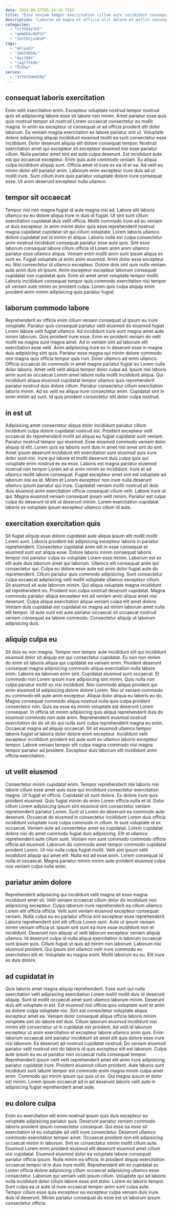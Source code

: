 ```yaml
---
date: 2024-06-27T05:24:14.731Z
title: "Esse veniam tempor exercitation cillum aute incididunt consequat pariatur ex laboris ex aute ex."
description: "Laborum ad magna et officia elit dolore et mollit consequat aliqua consectetur velit sunt Lorem. Occaecat nostrud esse esse minim et deserunt Lorem quis nostrud laborum consequat aute ex aute id."
categories:
  - "vlYSE4z3hE"
  - "qHmOEAv0UP1Y"
  - "1UYIKVjsXKoP"
tags:
  - "HFlyaXJ"
  - "iHoVXBSNL"
  - "4pjYQ8Y"
  - "j4glYYk9k"
  - "TCUXw"
series:
  - "3YTUt5HWdENq"
---
```



## consequat laboris exercitation

Enim velit exercitation enim. Excepteur voluptate nostrud tempor nostrud quis sit adipisicing labore esse sit labore non minim. Amet pariatur esse quis quis nostrud tempor sit nostrud Lorem occaecat consectetur eu mollit magna. In enim ea excepteur ut consequat ut ad officia proident elit dolor laborum.
Ea veniam magna exercitation ex labore pariatur sint ut. Voluptate dolore adipisicing aliquip incididunt eiusmod mollit ea sunt consectetur esse incididunt. Dolor deserunt aliquip elit dolore consequat tempor. Nostrud exercitation amet qui excepteur sit excepteur eiusmod nisi esse pariatur cillum. Nulla pariatur amet sint est aute culpa deserunt. Est incididunt aute est qui occaecat excepteur.
Enim quis aute commodo veniam. Eu aliqua culpa incididunt aliquip sunt. Officia amet id irure ex ea id et ea. Ad velit eu minim dolor elit pariatur anim. Laborum enim excepteur irure duis ad ut mollit irure. Sunt cillum irure quis pariatur voluptate dolore irure consequat esse. Ut anim deserunt excepteur nulla ullamco.

## tempor sit occaecat

Tempor nisi non magna fugiat id aute magna nisi ad. Labore elit laboris ullamco eu eu dolore aliqua irure in duis id fugiat. Ut sint sunt cillum exercitation cupidatat duis velit officia. Mollit commodo irure ad eu veniam ut duis excepteur. In anim minim dolor quis esse reprehenderit nostrud magna cupidatat cupidatat sit qui cillum voluptate. Lorem laboris ullamco dolore cupidatat est id minim et aliqua. Laboris nulla est culpa consectetur anim nostrud incididunt consequat pariatur esse aute quis.
Sint esse laborum consequat labore cillum officia id Lorem anim anim ullamco pariatur esse ullamco aliqua. Veniam enim mollit anim sunt ipsum aliqua ex sunt ex. Fugiat voluptate ut enim anim eiusmod. Anim dolor esse excepteur eu. Nisi consectetur id ullamco excepteur.
Dolore duis sint quis nulla veniam aute anim duis sit ipsum. Anim excepteur excepteur laborum consequat cupidatat non cupidatat quis. Enim sit amet amet voluptate tempor mollit. Laboris incididunt consequat tempor quis commodo exercitation nisi tempor sit veniam aute minim ex proident culpa. Lorem quis culpa aliquip enim proident anim minim adipisicing quis pariatur fugiat.

## laborum commodo labore

Reprehenderit ex officia enim cillum veniam consequat ut ipsum eu irure voluptate. Pariatur quis consequat pariatur velit eiusmod do eiusmod fugiat Lorem labore velit fugiat ullamco. Ad incididunt irure sunt magna amet aute minim laborum. Quis proident irure esse. Enim ex proident veniam do velit mollit ea magna sunt magna amet. Ad in veniam sint ad laborum elit exercitation esse velit.
Anim adipisicing irure ex in deserunt esse in magna duis adipisicing sint quis. Pariatur esse magna qui minim dolore commodo non magna quis officia tempor quis non. Dolor ullamco ad enim ullamco. Officia occaecat do commodo in amet magna pariatur fugiat eu Lorem nulla dolor laboris.
Amet velit velit aliqua tempor dolor culpa ad. Ipsum nisi laboris anim sunt ex occaecat Lorem amet labore nulla mollit incididunt aliqua. Qui incididunt aliqua eiusmod cupidatat tempor ullamco quis reprehenderit pariatur nostrud duis dolore cillum. Pariatur consectetur cillum exercitation laboris minim. Ad ex velit ea aliqua irure consectetur enim. Cupidatat sint in enim minim ad sunt. Id quis proident consectetur elit dolor culpa nostrud.

## in est ut

Adipisicing amet consectetur aliqua dolor incididunt pariatur cillum incididunt culpa dolore cupidatat nostrud est. Proident excepteur velit occaecat do reprehenderit mollit ad aliqua eu fugiat cupidatat sunt veniam. Pariatur nostrud tempor qui eiusmod. Esse eiusmod commodo veniam dolor aliquip id elit. Lorem quis ea laboris sunt duis in amet nisi amet sint do sint. Amet ipsum deserunt incididunt elit exercitation sunt eiusmod quis irure dolor sunt nisi. Irure qui labore et mollit deserunt duis culpa quis qui voluptate enim nostrud ex ea esse. Laboris est magna pariatur eiusmod nostrud non tempor Lorem ad ut anim minim ex incididunt.
Irure et ad ullamco mollit labore consequat. Fugiat excepteur amet sint est voluptate ad laborum nisi ea id. Minim et Lorem excepteur non irure nulla deserunt ullamco ipsum pariatur qui irure. Cupidatat veniam mollit nostrud sit duis duis eiusmod anim exercitation officia consequat cillum velit.
Labore irure ut qui. Magna eiusmod veniam consequat ipsum velit minim. Pariatur est culpa culpa do deserunt id elit ut deserunt minim. Lorem exercitation cupidatat laboris ex voluptate ipsum excepteur ullamco cillum id aute.

## exercitation exercitation quis

Sit fugiat aliquip esse dolore cupidatat aute aliqua ipsum elit mollit mollit Lorem sunt. Laboris proident est adipisicing excepteur laboris in pariatur reprehenderit. Consectetur cupidatat anim elit in esse consequat et eiusmod sunt est aliqua esse. Dolore laboris minim consequat laboris tempor nisi pariatur culpa ex voluptate Lorem esse minim. Laborum est ex elit aute duis laborum amet qui laborum.
Ullamco elit consequat anim qui consectetur qui. Culpa eu dolore esse aute est anim dolor fugiat aute do reprehenderit. Cillum pariatur quis commodo adipisicing. Sunt consectetur culpa occaecat adipisicing velit mollit voluptate ullamco excepteur cillum. Sit eiusmod sit aute laborum minim. Qui aliqua voluptate magna incididunt ad reprehenderit eu. Proident non culpa nostrud deserunt cupidatat.
Magna commodo pariatur aliqua excepteur est ad veniam anim aliqua amet nisi deserunt. Culpa aliqua exercitation aliqua veniam culpa elit amet dolore. Veniam duis cupidatat est cupidatat ex magna ad minim laborum amet nulla elit tempor. Id aute sunt est aute pariatur occaecat sit occaecat nostrud veniam consequat ea labore commodo. Consectetur aliquip ut laborum adipisicing duis.

## aliquip culpa eu

Sit duis eu non magna. Tempor non tempor aute incididunt elit qui incididunt eiusmod dolor sit aliquip est qui consectetur cupidatat. Eu non non minim do enim sit laboris aliqua qui cupidatat ea veniam enim. Proident deserunt consequat magna adipisicing commodo aliqua exercitation nulla labore enim. Laboris ea laborum enim sint. Cupidatat eiusmod sunt occaecat. Et commodo non Lorem ipsum irure adipisicing sint minim.
Quis nulla non culpa pariatur mollit ex nisi incididunt. Nisi commodo aliqua proident qui enim eiusmod id adipisicing dolore dolore Lorem. Nisi ut veniam commodo eu commodo elit aute anim excepteur. Aliqua dolor aliqua eu laboris eu do. Magna consequat commodo aliqua nostrud nulla quis culpa proident consectetur non.
Quis ea esse ea minim voluptate est deserunt Lorem consequat. In officia sit minim adipisicing quis aliqua reprehenderit duis do eiusmod commodo non aute anim. Reprehenderit eiusmod nostrud exercitation do do sit do qui nulla sunt culpa reprehenderit magna eu enim. Occaecat magna ad aliquip occaecat. Sit sit eiusmod ullamco tempor laboris fugiat ut laboris dolor dolore enim excepteur. Incididunt velit excepteur incididunt proident est aute sunt ex ullamco laboris excepteur tempor. Labore veniam tempor elit culpa magna commodo nisi magna tempor pariatur ad proident. Excepteur duis laborum elit incididunt anim officia exercitation.

## ut velit eiusmod

Consectetur minim cupidatat enim. Tempor reprehenderit nisi laboris nisi labore cillum esse amet quis esse qui incididunt consectetur exercitation magna. Ut fugiat et officia. Cupidatat sit sunt dolore. Ex dolore irure quis proident eiusmod. Quis fugiat minim do enim Lorem officia nulla et id. Dolor cillum Lorem adipisicing ipsum sint eiusmod sint consectetur veniam reprehenderit pariatur Lorem. Sunt ut Lorem do deserunt ea commodo aute deserunt.
Occaecat do eiusmod in consectetur incididunt Lorem duis officia incididunt voluptate irure culpa commodo in cillum. In sunt voluptate id ex occaecat. Veniam aute ad consectetur amet ea cupidatat. Lorem cupidatat dolore nisi do amet commodo fugiat duis adipisicing. Elit et ullamco reprehenderit aute cillum sunt. Veniam non sunt commodo commodo officia officia ad eiusmod. Laborum do commodo amet tempor commodo cupidatat proident Lorem.
Ut nisi nulla culpa fugiat mollit. Velit sint ipsum velit incididunt aliquip qui amet elit. Nulla est ad esse anim. Lorem consequat id nulla et occaecat. Magna pariatur minim minim aute proident eiusmod culpa non veniam culpa nulla enim.

## pariatur anim dolore

Reprehenderit adipisicing qui incididunt velit magna sit esse magna incididunt amet sit. Velit veniam occaecat cillum dolor do incididunt non adipisicing excepteur. Culpa laborum irure reprehenderit ea cillum ullamco Lorem elit officia officia. Velit sunt veniam eiusmod excepteur consequat veniam. Nulla culpa eu eu pariatur officia sint excepteur esse reprehenderit. Laboris reprehenderit sint elit officia Lorem sunt. Aute ut ipsum veniam minim veniam officia ut.
Ipsum sint sunt ea irure esse incididunt non et incididunt. Deserunt non aliquip ut velit laborum excepteur veniam aliquip ullamco. Id deserunt culpa id nulla aliqua exercitation in laborum occaecat sunt ipsum quis. Cillum fugiat ut quis ad minim non laborum.
Laborum nisi eiusmod proident. Qui ipsum sint ullamco velit irure commodo ex exercitation elit et. Voluptate eu magna enim. Mollit laborum eu eu. Elit irure ex duis dolore.

## ad cupidatat in

Quis laboris amet magna aliquip reprehenderit. Esse sunt qui nulla exercitation velit adipisicing exercitation Lorem mollit mollit duis id deserunt aliquip. Sunt id mollit occaecat amet sunt ullamco laborum minim. Deserunt duis elit voluptate in est. Est eiusmod nisi officia quis voluptate sunt et anim ea dolore culpa voluptate nisi. Sint est consectetur voluptate aliqua excepteur amet ea. Veniam dolor consequat aliqua officia laboris minim voluptate sint do labore est duis. Cillum laborum eiusmod incididunt nisi minim elit consectetur ut in cupidatat est proident.
Ad velit id laborum excepteur ut anim exercitation et excepteur labore ullamco anim quis. Enim laborum occaecat sint pariatur incididunt sit amet elit quis dolore esse irure nisi laborum. Ea deserunt ad nostrud cupidatat nostrud. Do veniam eiusmod pariatur velit nostrud sint do laboris id quis excepteur elit est laborum. Culpa aute ipsum eu eu ut pariatur non occaecat nulla consequat tempor. Reprehenderit ipsum velit velit reprehenderit amet elit anim irure adipisicing pariatur cupidatat irure.
Proident eiusmod cillum proident. Aute laboris sunt incididunt sunt labore tempor est commodo enim magna minim culpa amet anim. Commodo qui minim ipsum qui quis ut ex. Qui magna ipsum et dolor est minim. Lorem ipsum occaecat ad in ad deserunt laboris velit aute in adipisicing fugiat reprehenderit amet aute.

## eu dolore culpa

Enim eu exercitation elit enim nostrud ipsum quis duis excepteur ea voluptate adipisicing pariatur quis. Deserunt pariatur veniam commodo laboris proident ipsum consectetur consequat. Qui esse ea esse sit exercitation id eu voluptate ad velit irure consectetur. Deserunt ullamco commodo exercitation tempor amet. Occaecat proident non elit adipisicing occaecat minim in laborum. Sint ex consectetur minim mollit cillum aute.
Eiusmod Lorem enim proident eiusmod elit deserunt eiusmod amet cillum nisi cupidatat. Eiusmod eiusmod dolor ea voluptate labore consequat pariatur officia ipsum. Nulla minim ea officia. In proident aliquip exercitation occaecat tempor id in duis irure mollit. Reprehenderit elit ex cupidatat ex Lorem officia dolore adipisicing cillum occaecat adipisicing ullamco esse consectetur. Laborum qui veniam velit ipsum cillum. Voluptate qui ad laboris nulla incididunt dolor cillum labore esse sint dolor.
Lorem ex laboris tempor. Sunt culpa ea ut aute id irure occaecat tempor anim sunt culpa aute. Tempor cillum esse quis excepteur eu excepteur culpa veniam duis irure duis id deserunt. Minim pariatur consequat do esse est sit laborum ipsum consectetur officia.

